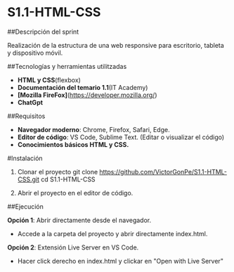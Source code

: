 # S1.1-HTML-CSS

##Descripción del sprint

Realización de la estructura de una web responsive para escritorio, tableta y dispositivo móvil. 


##Tecnologías y herramientas utilitzadas

- **HTML y CSS**(flexbox)
- **Documentación del temario 1.1**(IT Academy)
- **[Mozilla FireFox]**(https://developer.mozilla.org/)
- **ChatGpt**


##Requisitos

- **Navegador moderno**: Chrome, Firefox, Safari, Edge.
- **Editor de código**: VS Code, Sublime Text. (Editar o visualizar el código) 
- **Conocimientos básicos HTML y CSS.**

#Instalación

1. Clonar el proyecto
git clone https://github.com/VictorGonPe/S1.1-HTML-CSS.git
cd S1.1-HTML-CSS

2. Abrir el proyecto en el editor de código.

##Ejecución

**Opción 1**: Abrir directamente desde el navegador.
- Accede a la carpeta del proyecto y abrir directamente index.html.

**Opción 2**: Extensión Live Server en VS Code.
- Hacer click derecho en index.html y clickar en "Open with Live Server"



